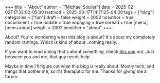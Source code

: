 +++
title = "About"
author = ["Michael Soulier"]
date = 2025-02-02T17:33:00-05:00
lastmod = 2025-03-17T14:17:25-04:00
tags = ["blog"]
categories = ["fun"]
draft = false
weight = 2002
noauthor = true
nocomment = true
nodate = true
nopaging = true
noread = true
[menu]
  [menu.about]
    weight = 2002
    identifier = "about"
+++

About? You're wondering what this blog is about? It's about my completely random rantings. Which is kind of about...nothing really.

If you want to read a blog that's about something, check [this one](http://www.mikeneedsakidney.ca) out. Just between you and me, that guy needs help.

Maybe in time I'll figure out what this blog is really about. Mostly tech, and things that bother me, so it's theraputic for me. Thanks for giving me a forum.
